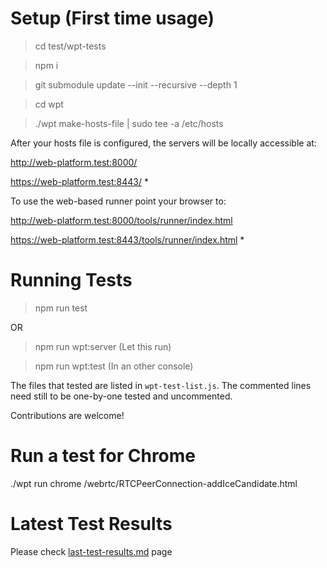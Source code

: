 # Setup (First time usage)

> cd test/wpt-tests

> npm i

> git submodule update --init --recursive --depth 1

> cd wpt

> ./wpt make-hosts-file | sudo tee -a /etc/hosts

After your hosts file is configured, the servers will be locally accessible at:

http://web-platform.test:8000/

https://web-platform.test:8443/ \*

To use the web-based runner point your browser to:

http://web-platform.test:8000/tools/runner/index.html

https://web-platform.test:8443/tools/runner/index.html \*

# Running Tests

> npm run test

OR

> npm run wpt:server  (Let this run)

> npm run wpt:test (In an other console)

The files that tested are listed in `wpt-test-list.js`. The commented lines need still to be one-by-one tested and uncommented.

Contributions are welcome!

# Run a test for Chrome

./wpt run chrome /webrtc/RTCPeerConnection-addIceCandidate.html

# Latest Test Results

Please check [last-test-results.md](./last-test-results.md) page

